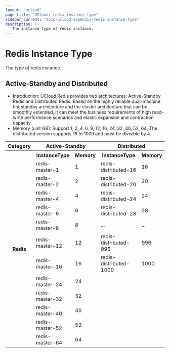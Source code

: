 ```yaml
---
layout: "ucloud"
page_title: "UCloud: redis_instance_type"
sidebar_current: "docs-ucloud-appendix-redis-instance-type"
description: |-
   The instance type of redis instance.
---
```


# Redis Instance Type

The type of redis instance.

## Active-Standby and Distributed

- Introduction: UCloud Redis provides two architectures: Active-Standby Redis and Distributed Redis. Based on the highly reliable dual-machine hot standby architecture and the cluster architecture that can be smoothly extended, it can meet the business requirements of high read-write performance scenarios and elastic expansion and contraction capacity.
- Memory (unit GB): Support 1, 2, 4, 6, 8, 12, 16, 24, 32, 40, 52, 64; The distributed version supports 16 to 1000 and must be divisible by 4.

<table><tr><th colspan="1">Category</th><th colspan="2">Active-Standby</th><th colspan="2">Distributed</th></tr><tr><th rowspan="18">Redis</th><th>InstanceType</th><th>Memory</th><th>InstanceType</th><th>Memory</th></tr><tr><td>redis-master-1</td><td>1</td><td>redis-distributed-16</td><td>16</td></tr><tr><td>redis-master-2</td><td>2</td><td>redis-distributed-20</td><td>20</td></tr><tr><td>redis-master-4</td><td>4</td><td>redis-distributed-24</td><td>24</td></tr><tr><td>redis-master-6</td><td>6</td><td>redis-distributed-28</td><td>28</td></tr><tr><td>redis-master-8</td><td>8</td><td>...</td><td>...</td></tr><tr><td>redis-master-12</td><td>12</td><td>redis-distributed-996</td><td>996</td></tr><tr><td>redis-master-16</td><td>16</td><td>redis-distributed-1000</td><td>1000</td></tr><tr><td>redis-master-24</td><td>24</td></tr><tr><td>redis-master-32</td><td>32</td></tr><tr><td>redis-master-40</td><td>40</td></tr><tr><td>redis-master-52</td><td>52</td></tr><tr><td>redis-master-64</td><td>64</td></tr></table>
